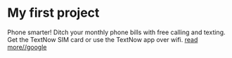 # My first project
Phone smarter! Ditch your monthly phone bills with free calling and texting. Get the TextNow SIM card or use the TextNow app over wifi. 
[read more//google](https://google.com)